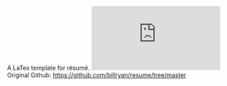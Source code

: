 A LaTex template for résumé.
![Template](https://github.com/Arsennnic/cutting-a-steel-bar/raw/master/resume.pdf)
Original Github: https://github.com/billryan/resume/tree/master
